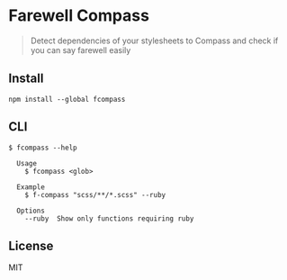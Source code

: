 # Farewell Compass

> Detect dependencies of your stylesheets to Compass and check if you can say farewell easily

## Install

```
npm install --global fcompass
```

## CLI
```
$ fcompass --help

  Usage
    $ fcompass <glob>

  Example
    $ f-compass "scss/**/*.scss" --ruby

  Options
    --ruby  Show only functions requiring ruby
```

## License

MIT